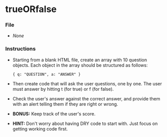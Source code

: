 # trueORfalse
### File

* _None_

### Instructions

* Starting from a blank HTML file, create an array with 10 question objects. Each object in the array should be structured as follows: 

  `{ q: "QUESTION", a: "ANSWER" }`

* Then create code that will ask the user questions, one by one. The user must answer by hitting t (for true) or f (for false).

* Check the user's answer against the correct answer, and provide them with an alert telling them if they are right or wrong.

* **BONUS:** Keep track of the user's score.

* **HINT:** Don't worry about having DRY code to start with. Just focus on getting working code first.
